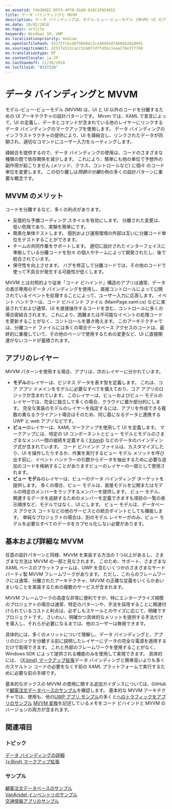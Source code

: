 ```yaml
---
ms.assetid: F46306EC-DFF3-4FF0-91A8-826C1F8C4A52
title: データ バインディングと MVVM
description: データ バインディングは、モデル-ビュー-ビューモデル (MVVM) UI のアーキテクチャの設計パターンの中心ではあり、UI と非 UI コード間で疎結合をできます。
ms.date: 10/02/2018
ms.topic: article
keywords: Windows 10, UWP
ms.localizationpriority: medium
ms.openlocfilehash: 931f2fcbcdbf58b9dc2ca40403d7466b620a8991
ms.sourcegitcommit: d2517e522cacc5240f7dffd5bc1eaa278e3f7768
ms.translationtype: MT
ms.contentlocale: ja-JP
ms.lasthandoff: 11/30/2018
ms.locfileid: "8337228"
---
```

# <a name="data-binding-and-mvvm"></a>データ バインディングと MVVM

モデル-ビュー-ビューモデル (MVVM) は、UI と UI 以外のコードを分離するための UI アーキテクチャの設計パターンです。 Mvvm では、XAML で宣言によって、UI の定義し、データとコマンドが含まれている他のレイヤーにリンクするデータ バインディングのマークアップを使用します。 データ バインディングのインフラストラクチャの提供により、UI を疎結合し、リンクされたデータが同期され、適切なコマンドにユーザー入力をルーティングします。 

疎結合を提供するので、データ バインディングの使用は、コードのさまざまな種類の間で依存関係を減少します。 これにより、簡単にも他の単位で予想外の副作用が起こりません (メソッド、クラス、コントロールなど) に個々 のコード単位を変更します。 この切り離しは*問題の分離*の例の多くの設計パターンに重要な概念です。 

## <a name="benefits-of-mvvm"></a>MVVM のメリット

コードを分離するなど、多くの利点があります。

* 反復的な予備コーディング スタイルを有効にします。 分離された変更は、低い危険であり、実験を簡単にです。
* 簡素化単体テストします。 個別および運用環境の外部は互いに分離コード単位をテストすることができます。
* チームの共同作業をサポートします。 適切に設計されたインターフェイスに準拠している分離コードを別々 の個人やチームによって開発されたし、後で統合されています。
* 保守性を向上させます。 バグを修正して分離コードでは、その他のコードで使って不具合が発生する可能性が低くします。

MVVM とは対照的より従来「コード ビハインド」構造のアプリは通常、データの表示専用のデータ バインディングを使用し、直接コントロールによって公開されているイベントを処理することによって、ユーザー入力に応答します。 イベント ハンドラーは、コード ビハインド ファイル (MainPage.xaml.cs) などに実装されておよび通常、UI を直接操作するコードを含む、コントロールに多くの場合密結合されます。 これにより、困難または不可能なイベントの処理コードを更新することがなく、コントロールを置き換えます。 このアーキテクチャでは、分離コード ファイルには多くの場合データベース アクセスのコードは、最終的に重複していて、その他のページで使用するための変更など、UI に直接関連がないコードが蓄積されます。

## <a name="app-layers"></a>アプリのレイヤー

MVVM パターンを使用する場合、アプリは、次のレイヤーに分かれています。

* **モデル**のレイヤーは、ビジネス データを表す型を定義します。 これは、コア アプリ ドメインをモデルに必要なすべてを備えており、コア アプリのロジックが含まれています。 このレイヤーは、ビューおよびビュー モデルのレイヤーでは、完全に独立して多くの場合、クラウドに置か部分的にします。 完全な実装のモデルのレイヤーを指定するには、アプリを作成できる複数の異なるクライアント場合はそのため、同じ基になるデータと連携する UWP と web アプリなどです。
* **ビュー**のレイヤーは、XAML マークアップを使用して UI を定義します。 マークアップには、特定の UI コンポーネントとビュー モデルとモデルのさまざまなメンバー間の接続を定義する ( [X:bind](https://docs.microsoft.com/windows/uwp/xaml-platform/x-bind-markup-extension)) などのデータのバインディング式が含まれています。 コード ビハインド ファイルは、カスタマイズしたり、UI を操作したりするか、作業を実行するビュー モデル メソッドを呼び出す前に、イベント ハンドラーの引数からデータを抽出するために必要な追加のコードを格納することがありますビューのレイヤーの一部として使用されます。 
* **ビュー モデル**のレイヤーは、ビューのデータ バインディング ターゲットを提供します。 多くの場合、ビュー モデルは、直接モデルを公開またはモデルの特定のメンバーをラップするメンバーを提供します。 ビュー モデル、関連するデータを追跡するためのメンバーを定義できますも項目の一覧の表示順序など、モデルではなく、UI にします。 ビュー モデルは、データベース アクセス コードなどの他のサービスとの統合ポイントとしても機能します。 単純なプロジェクトの場合は、別のモデル レイヤーがのみ、ビュー モデルを必要なすべてのデータをカプセル化しない必要があります。 

## <a name="basic-and-advanced-mvvm"></a>基本および詳細な MVVM

任意の設計パターンと同様、MVVM を実装する方法の 1 つ以上があるし、さまざまな方法は MVVM の一部と見なされます。 このため、サポート、さまざまな XAML ベースのプラットフォームは、UWP を含むいくつかのさまざまなサード パーティ製 MVVM フレームワークがあります。 ただし、これらのフレームワークには通常、分離されたアーキテクチャ、MVVM の正確な定義をいくらかあいまいなことを実装するための複数のサービスが含まれます。 

MVVM フレームワークの高度な非常に便利ですが、特にエンタープライズ規模のプロジェクトの場合は通常、特定のパターンや、手法を採用することに関連付けられているコストと利点は、必ずしもスケールとのサイズに応じて、明確ですプロジェクトです。 さいわい、明確かつ具体的なメリットを提供する手法だけを導入し、それらが必要になるまでは、他のユーザーは無視できます。 

具体的には、多くのメリットについて理解し、データ バインディングと、アプリのロジックを分離する前に説明したレイヤーにデータの完全な電源を適用するだけで取得できます。 これと外部のフレームワークを使用することがなく、Windows SDK によって提供される機能のみを使用して実現できます。 具体的には、 [{X:bind} マークアップ拡張](https://docs.microsoft.com/windows/uwp/xaml-platform/x-bind-markup-extension)データ バインディングと簡単高いよりも多くのスケルトン コードの必要をなくす前の XAML プラットフォームで実行するために必要な前の手順です。

基本的なボックスの MVVM の使用に関する追加ガイダンスについては、GitHub で[顧客注文データベースのサンプル](https://github.com/Microsoft/Windows-appsample-customers-orders-database)を確認します。 基本的な MVVM アーキテクチャでは、使用も、他の[UWP アプリ サンプル](https://github.com/Microsoft?q=windows-appsample
)の多くと[へのトラフィックをアプリのサンプル](https://github.com/Microsoft/Windows-appsample-trafficapp) [MVVM 変換](https://github.com/Microsoft/Windows-appsample-trafficapp/blob/MVVM/MVVM.md)を記述しているメモをコード ビハインドと MVVM のバージョンの両方が含まれます。 

## <a name="see-also"></a>関連項目

### <a name="topics"></a>トピック

[データ バインディングの詳細](https://docs.microsoft.com/windows/uwp/data-binding/data-binding-in-depth)  
[{x:Bind} マークアップ拡張](https://docs.microsoft.com/windows/uwp/xaml-platform/x-bind-markup-extension)  

### <a name="samples"></a>サンプル

[顧客注文データベースのサンプル](https://github.com/Microsoft/Windows-appsample-customers-orders-database)  
[VanArsdel インベントリのサンプル](https://github.com/Microsoft/InventorySample)  
[交通情報アプリのサンプル](https://github.com/Microsoft/Windows-appsample-trafficapp)  
